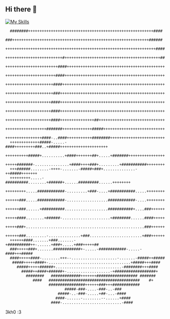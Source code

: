 ## Hi there 👋

<!--
[![asmagaa GitHub stats](https://github-readme-stats.vercel.app/api?username=asmagaa)](https://github.com/asmagaa/github-readme-stats)
Links/sources:
shields - https://shields.io/
-->
[![My Skills](https://skillicons.dev/icons?i=c)](https://skillicons.dev)

      ########+++++++++++++++++++++++++++++++++++++++++++++++++++++++####   
      ###++++++++++++++++++++++++++++++++++++++++++++++++++++++++++++###### 
      ++++++++++++++++++++++++++++++++++++++++++++++++++++++++++++++++++####
      +++++++++++++++++++++++++#++++++++++++++++++++++++++++++++++++++++++##
      +++++++++++++++++++++++####+++++++++++++++++++++++++++++++++++++++++++
      ++++++++++++++++++++++####++++++++++++++++++++++++++++++++++++++++++++
      +++++++++++++++++++++####+++++++++++++++++++++++++++++++++++++++++++++
      +++++++++++++++++++++###++++++++++++++++++++++++++++++++++++++++++++++
      ++++++++++++++++++++####++++++++++++++++++++++++++++++++++++++++++++++
      ++++++++++++++++++++####++++++++++++++++++++++++++++++++++++++++++++++
      ++++++++++++++++++++####+++++++++++++++##+++++++++++++++++++++++++++++
      ++++++++++++++++++#######+++++++++++++#####+++++++++++++++++++++++++++
      ++++++++++++++++####-..####+++++++++++########++++++++++++++++++++++++
      +++++++++++++#####-.....-####+++++++++###..+#####+++++++++++++++++++++
      ++++++++++#####+..........+####+++++++##+.....+#######++++++++++++++++
      +++++#######-...............+####++++###+.........+###########++++++++
      +++######........-++++-.......-#####+###+..............-++#####+++++++
      +++++++++.....-##########........+######+......#########......++++++++
      +++++++++.....############-.........+###-....+###########.....++++++++
      ++++++###.....############-..................############-....++++++++
      ++++++###......+##########...................###########+....###++++++
      +++++####........+######-.....................+########......####+++++
      +++++###+....................................................###++++++
      ++++++###.........-..............+###.......................+###++++++
      ++++++####.......+###.......-+##########++-......+###+.....+###+++++##
      ###+++++###+.......############+-.....-############-.....-####+++#####
      ####+++++####-........+++--....................-.......-#####++#####  
       #####+++++####+-....................................+#####+++####    
         #####+++++######+.............................-########+++####     
           #####++####+######+-...................-+##################+     
             ########   #############+++++++################## #######      
                ####   ########################################    #+       
                       ################++++++###+++############             
                              #####-###-....-###-..-###                     
                           #####-..-###-.....+##-...-####                   
                          ####-......-........--......+####                 
                        ####-..........................-####                

  3kh0 :3
